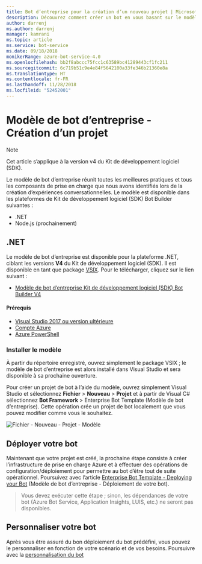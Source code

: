 ```yaml
---
title: Bot d’entreprise pour la création d’un nouveau projet | Microsoft Docs
description: Découvrez comment créer un bot en vous basant sur le modèle d’un bot d’entreprise
author: darrenj
ms.author: darrenj
manager: kamrani
ms.topic: article
ms.service: bot-service
ms.date: 09/18/2018
monikerRange: azure-bot-service-4.0
ms.openlocfilehash: bb2f8abccc75fcc1c63589bc41289443cf1fc211
ms.sourcegitcommit: 6c719b51c9e4e84f5642100a33fe346b21360e8a
ms.translationtype: HT
ms.contentlocale: fr-FR
ms.lasthandoff: 11/28/2018
ms.locfileid: "52452001"
---
```

# <a name="enterprise-bot-template---creating-a-new-project"></a>Modèle de bot d’entreprise - Création d’un projet

> [!NOTE]
> Cet article s’applique à la version v4 du Kit de développement logiciel (SDK). 

Le modèle de bot d’entreprise réunit toutes les meilleures pratiques et tous les composants de prise en charge que nous avons identifiés lors de la création d’expériences conversationnelles. Le modèle est disponible dans les plateformes de Kit de développement logiciel (SDK) Bot Builder suivantes :

- .NET
- Node.js (prochainement)

## <a name="net"></a>.NET

Le modèle de bot d’entreprise est disponible pour la plateforme .NET, ciblant les versions **V4** du Kit de développement logiciel (SDK). Il est disponible en tant que package [VSIX](https://docs.microsoft.com/en-us/visualstudio/extensibility/anatomy-of-a-vsix-package). Pour le télécharger, cliquez sur le lien suivant :

- [Modèle de bot d’entreprise Kit de développement logiciel (SDK) Bot Builder V4](https://aka.ms/GetEnterpriseBotTemplate)

#### <a name="prerequisites"></a>Prérequis

- [Visual Studio 2017 ou version ultérieure](https://www.visualstudio.com/downloads/)
- [Compte Azure](https://azure.microsoft.com/en-us/free/)
- [Azure PowerShell](https://docs.microsoft.com/en-us/powershell/azure/overview?view=azurermps-6.8.1)

### <a name="install-the-template"></a>Installer le modèle

À partir du répertoire enregistré, ouvrez simplement le package VSIX ; le modèle de bot d’entreprise est alors installé dans Visual Studio et sera disponible à sa prochaine ouverture.

Pour créer un projet de bot à l’aide du modèle, ouvrez simplement Visual Studio et sélectionnez **Fichier** > **Nouveau** > **Projet** et à partir de Visual C# sélectionnez **Bot Framework** > Enterprise Bot Template (Modèle de bot d’entreprise). Cette opération crée un projet de bot localement que vous pouvez modifier comme vous le souhaitez. 

![Fichier - Nouveau - Projet - Modèle](media/enterprise-template/EnterpriseBot-NewProject.png)

## <a name="deploy-your-bot"></a>Déployer votre bot

Maintenant que votre projet est créé, la prochaine étape consiste à créer l’infrastructure de prise en charge Azure et à effectuer des opérations de configuration/déploiement pour permettre au bot d’être tout de suite opérationnel. Poursuivez avec l’article [Enterprise Bot Template - Deploying your Bot](bot-builder-enterprise-template-deployment.md) (Modèle de bot d’entreprise - Déploiement de votre bot).

> Vous devez exécuter cette étape ; sinon, les dépendances de votre bot (Azure Bot Service, Application Insights, LUIS, etc.) ne seront pas disponibles.

## <a name="customize-your-bot"></a>Personnaliser votre bot

Après vous être assuré du bon déploiement du bot prédéfini, vous pouvez le personnaliser en fonction de votre scénario et de vos besoins. Poursuivre avec la [personnalisation du bot](bot-builder-enterprise-template-customize.md)

